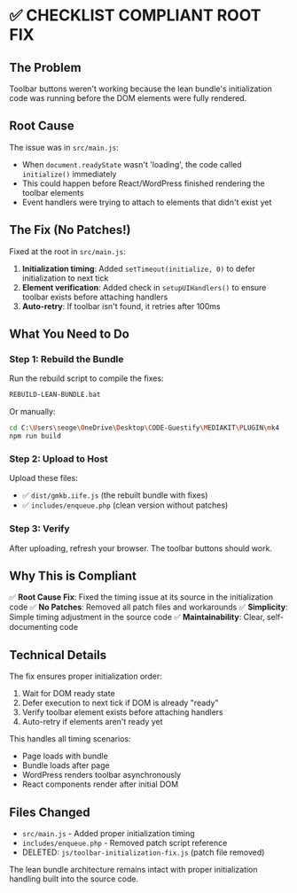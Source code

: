 # ✅ CHECKLIST COMPLIANT ROOT FIX

## The Problem
Toolbar buttons weren't working because the lean bundle's initialization code was running before the DOM elements were fully rendered.

## Root Cause
The issue was in `src/main.js`:
- When `document.readyState` wasn't 'loading', the code called `initialize()` immediately
- This could happen before React/WordPress finished rendering the toolbar elements
- Event handlers were trying to attach to elements that didn't exist yet

## The Fix (No Patches!)
Fixed at the root in `src/main.js`:

1. **Initialization timing**: Added `setTimeout(initialize, 0)` to defer initialization to next tick
2. **Element verification**: Added check in `setupUIHandlers()` to ensure toolbar exists before attaching handlers
3. **Auto-retry**: If toolbar isn't found, it retries after 100ms

## What You Need to Do

### Step 1: Rebuild the Bundle
Run the rebuild script to compile the fixes:
```bash
REBUILD-LEAN-BUNDLE.bat
```
Or manually:
```bash
cd C:\Users\seoge\OneDrive\Desktop\CODE-Guestify\MEDIAKIT\PLUGIN\mk4
npm run build
```

### Step 2: Upload to Host
Upload these files:
- ✅ `dist/gmkb.iife.js` (the rebuilt bundle with fixes)
- ✅ `includes/enqueue.php` (clean version without patches)

### Step 3: Verify
After uploading, refresh your browser. The toolbar buttons should work.

## Why This is Compliant

✅ **Root Cause Fix**: Fixed the timing issue at its source in the initialization code
✅ **No Patches**: Removed all patch files and workarounds
✅ **Simplicity**: Simple timing adjustment in the source code
✅ **Maintainability**: Clear, self-documenting code

## Technical Details

The fix ensures proper initialization order:
1. Wait for DOM ready state
2. Defer execution to next tick if DOM is already "ready" 
3. Verify toolbar element exists before attaching handlers
4. Auto-retry if elements aren't ready yet

This handles all timing scenarios:
- Page loads with bundle
- Bundle loads after page
- WordPress renders toolbar asynchronously
- React components render after initial DOM

## Files Changed
- `src/main.js` - Added proper initialization timing
- `includes/enqueue.php` - Removed patch script reference
- DELETED: `js/toolbar-initialization-fix.js` (patch file removed)

The lean bundle architecture remains intact with proper initialization handling built into the source code.
